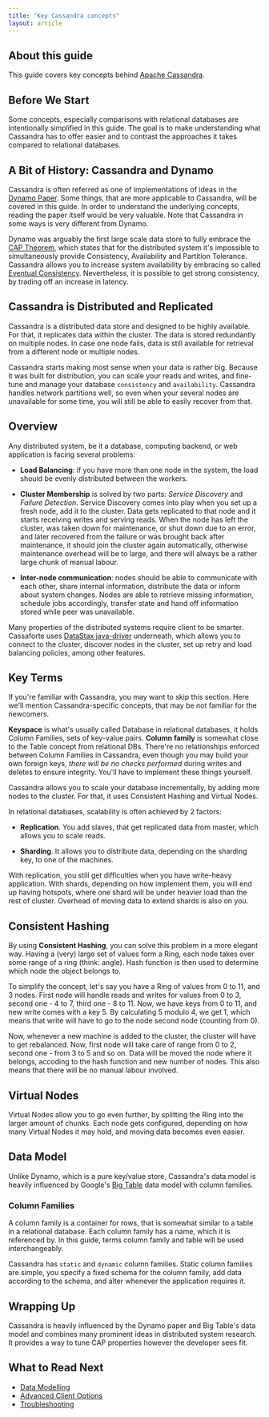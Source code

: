 ```yaml
---
title: "Key Cassandra concepts"
layout: article
---
```


## About this guide

This guide covers key concepts behind [Apache Cassandra](http://cassandra.apache.org).


## Before We Start

Some concepts, especially comparisons with relational databases are intentionally
simplified in this guide. The goal is to make understanding what Cassandra has to offer
easier and to contrast the approaches it takes compared to relational databases.


## A Bit of History: Cassandra and Dynamo

Cassandra is often referred as one of implementations of ideas in the
[Dynamo
Paper](http://www.allthingsdistributed.com/2007/10/amazons_dynamo.html).
Some things, that are more applicable to Cassandra, will be covered in
this guide. In order to understand the underlying concepts, reading
the paper itself would be very valuable. Note that Cassandra in some
ways is very different from Dynamo.

Dynamo was arguably the first large scale data store to fully embrace the [CAP Theorem](http://en.wikipedia.org/wiki/CAP_theorem),
which states that for the distributed system it's impossible to
simultaneously provide Consistency, Availability and Partition Tolerance.
Cassandra allows you to increase system availability by embracing so called
[Eventual Consistency](http://www.allthingsdistributed.com/2008/12/eventually_consistent.html).
Nevertheless, it is possible to get strong consistency, by trading off
an increase in latency.



## Cassandra is Distributed and Replicated

Cassandra is a distributed data store and designed to be highly available. For
that, it replicates data within the cluster. The data is stored
redundantly on multiple nodes. In case one node fails, data is still
available for retrieval from a different node or multiple nodes.

Cassandra starts making most sense when your data is rather big. Because it
was built for distribution, you can scale your reads and writes, and fine-tune and
manage your database `consistency` and `availability`. Cassandra handles network partitions
well, so even when your several nodes are unavailable for some time, you will still
be able to easily recover from that.


## Overview

Any distributed system, be it a database, computing backend, or web application
is facing several problems:

  * __Load Balancing__: if you have more than one node in the system, the load should
    be evenly distributed between the workers.

  * __Cluster Membership__ is solved by two parts: _Service Discovery_ and _Failure Detection_.
    Service Discovery comes into play when you set up a fresh node, add it to the cluster.
    Data gets replicated to that node and it starts receiving writes and serving reads.
    When the node has left the cluster, was taken down for maintenance, or shut down due
    to an error, and later recovered from the failure or was brought back after maintenance,
    it should join the cluster again automatically, otherwise maintenance overhead will
    be to large, and there will always be a rather large chunk of manual labour.

  * __Inter-node communication__: nodes should be able to communicate with each other,
    share internal information, distribute the data or inform about system changes. Nodes
    are able to retrieve missing information, schedule jobs accordingly, transfer state
    and hand off information stored while peer was unavailable.

Many properties of the distributed systems require client to be smarter. Cassaforte
uses [DataStax java-driver](github.com/datastax/java-driver) underneath, which allows
you to connect to the cluster, discover nodes in the cluster, set up retry and load
balancing policies, among other features.


## Key Terms

If you're familiar with Cassandra, you may want to skip this section.
Here we'll mention Cassandra-specific concepts, that may be not familiar
for the newcomers.

__Keyspace__ is what's usually called Database in relational databases, it
holds Column Families, sets of key-value pairs. __Column family__ is somewhat
close to the Table concept from relational DBs. There're no relationships
enforced between Column Families in Cassandra, even though you may build
your own foreign keys, _there will be no checks performed_ during writes
and deletes to ensure integrity. You'll have to implement these things
yourself.

Cassandra allows you to scale your database incrementally, by adding more
nodes to the cluster. For that, it uses Consistent Hashing and Virtual Nodes.

In relational databases, scalability is often achieved by 2 factors:

  * __Replication__. You add slaves, that get replicated data from master,
    which allows you to scale reads.

  * __Sharding__. It allows you to distribute data, depending on the sharding key,
    to one of the machines.

With replication, you still get difficulties when you have write-heavy
application. With shards, depending on how implement them, you will
end up having hotspots, where one shard will be under heavier load than
the rest of cluster. Overhead of moving data to extend shards is also on
you.

## Consistent Hashing

By using __Consistent Hashing__, you can solve this problem in a more elegant
way. Having a (very) large set of values form a Ring, each node takes over
some range of a ring (think: angle). Hash function is then used to
determine which node the object belongs to.

To simplify the concept, let's say you have a Ring of values from 0 to 11,
and 3 nodes. First node will handle reads and writes for values from 0 to 3,
second one - 4 to 7, third one - 8 to 11. Now, we have keys from 0 to 11, and
new write comes with a key 5. By calculating 5 modulo 4, we get 1, which means
that write will have to go to the node second node (counting from 0).

Now, whenever a new machine is added to the cluster, the cluster will have
to get rebalanced. Now, first node will take care of range from 0 to 2,
second one - from 3 to 5 and so on. Data will be moved the node where it belongs,
accoding to the hash function and new number of nodes. This also means
that there will be no manual labour involved.

## Virtual Nodes

Virtual Nodes allow you to go even further, by splitting the Ring into the larger
amount of chunks. Each node gets configured, depending on how many Virtual Nodes
it may hold, and moving data becomes even easier.


## Data Model

Unlike Dynamo, which is a pure key/value store, Cassandra's data model
is heavily influenced by Google's [Big
Table](http://static.googleusercontent.com/external_content/untrusted_dlcp/research.google.com/es//archive/bigtable-osdi06.pdf)
data model with column families.

### Column Families

A column family is a container for rows, that is somewhat similar to a table
in a relational database. Each column family has a name, which it is referenced
by. In this guide, terms column family and table will be used interchangeably.

Cassandra has `static` and `dynamic` column families. Static column
families are simple, you specify a fixed schema for the column family, add
data according to the schema, and alter whenever the application requires it.


## Wrapping Up

Cassandra is heavily influenced by the Dynamo paper and Big Table's data model
and combines many prominent ideas in distributed system research.
It provides a way to tune CAP properties however the developer sees fit.


## What to Read Next

  * [Data Modelling](modelling_data.html)
  * [Advanced Client Options](advanced_client_options.html)
  * [Troubleshooting](troubleshooting.html)
